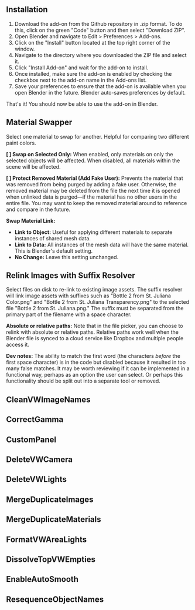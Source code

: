 ## Installation

1. Download the add-on from the Github repository in .zip format. To do this, click on the green "Code" button and then select "Download ZIP".
2. Open Blender and navigate to Edit > Preferences > Add-ons.
3. Click on the "Install" button located at the top right corner of the window.
4. Navigate to the directory where you downloaded the ZIP file and select it.
5. Click "Install Add-on" and wait for the add-on to install.
6. Once installed, make sure the add-on is enabled by checking the checkbox next to the add-on name in the Add-ons list.
7. Save your preferences to ensure that the add-on is available when you open Blender in the future. Blender auto-saves preferences by default.

That's it! You should now be able to use the add-on in Blender.

## Material Swapper

Select one material to swap for another. Helpful for comparing two different paint colors. 

**[ ] Swap on Selected Only:** When enabled, only materials on only the selected objects will be affected. When disabled, all materials within the scene will be affected.

**[ ] Protect Removed Material (Add Fake User):** Prevents the material that was removed from being purged by adding a fake user. Otherwise, the removed material may be deleted from the file the next time it is opened when unlinked data is purged—if the material has no other users in the entire file. You may want to keep the removed material around to reference and compare in the future.

**Swap Material Link:**
- **Link to Object:** Useful for applying different materials to separate instances of shared mesh data.
- **Link to Data:** All instances of the mesh data will have the same material. This is Blender's default setting. 
- **No Change:** Leave this setting unchanged.

## Relink Images with Suffix Resolver

Select files on disk to re-link to existing image assets. The suffix resolver will link image assets with suffixes such as "Bottle 2 from St. Juliana Color.png" and "Bottle 2 from St. Juliana Transparency.png" to the selected file "Bottle 2 from St. Juliana.png." The suffix must be separated from the primary part of the filename with a space character. 

**Absolute or relative paths:** Note that in the file picker, you can choose to relink with absolute or relative paths. Relative paths work well when the Blender file is synced to a cloud service like Dropbox and multiple people access it. 

**Dev notes:** The ability to match the first word (the characters *before* the first space character) is in the code but disabled because it resulted in too many false matches. It may be worth reviewing if it can be implemented in a functional way, perhaps as an option the user can select. Or perhaps this functionality should be split out into a separate tool or removed.

## CleanVWImageNames

## CorrectGamma

## CustomPanel

## DeleteVWCamera

## DeleteVWLights

## MergeDuplicateImages

## MergeDuplicateMaterials

## FormatVWAreaLights

## DissolveTopVWEmpties

## EnableAutoSmooth

## ResequenceObjectNames